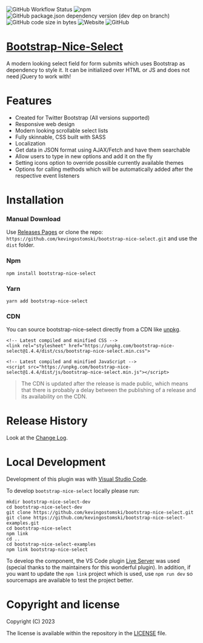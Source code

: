 ![GitHub Workflow Status](https://img.shields.io/github/actions/workflow/status/kevingostomski/bootstrap-nice-select/build-jekyll.yml)
![npm](https://img.shields.io/npm/v/bootstrap-nice-select)
![GitHub package.json dependency version (dev dep on branch)](https://img.shields.io/github/package-json/dependency-version/kevingostomski/bootstrap-nice-select/dev/webpack)
![GitHub code size in bytes](https://img.shields.io/github/languages/code-size/kevingostomski/bootstrap-nice-select)
![Website](https://img.shields.io/website?down_color=lightgrey&down_message=offline&up_color=blue&up_message=online&url=https%3A%2F%2Fkevingostomski.github.io%2Fbootstrap-nice-select%2F)
![GitHub](https://img.shields.io/github/license/kevingostomski/bootstrap-nice-select)

# **[Bootstrap-Nice-Select](https://kevingostomski.github.io/bootstrap-nice-select/)**

A modern looking select field for form submits which uses Bootstrap as dependency to style it. It can be initialized over HTML or JS and does not need jQuery to work with!

# **Features**

- Created for Twitter Bootstrap (All versions supported)
- Responsive web design
- Modern looking scrollable select lists
- Fully skinnable, CSS built with SASS 
- Localization
- Get data in JSON format using AJAX/Fetch and have them searchable
- Allow users to type in new options and add it on the fly
- Setting icons option to override possible currently available themes
- Options for calling methods which will be automatically added after the respective event listeners

# **Installation**

### Manual Download

Use [Releases Pages](https://github.com/kevingostomski/bootstrap-nice-select/releases) or clone the repo: `https://github.com/kevingostomski/bootstrap-nice-select.git` and use the `dist` folder.

### Npm

```
npm install bootstrap-nice-select
```

### Yarn

```
yarn add bootstrap-nice-select
```

### CDN

You can source bootstrap-nice-select directly from a CDN like [unpkg](https://unpkg.com).

```
<!-- Latest compiled and minified CSS -->
<link rel="stylesheet" href="https://unpkg.com/bootstrap-nice-select@1.4.4/dist/css/bootstrap-nice-select.min.css">

<!-- Latest compiled and minified JavaScript -->
<script src="https://unpkg.com/bootstrap-nice-select@1.4.4/dist/js/bootstrap-nice-select.min.js"></script>

```

> The CDN is updated after the release is made public, which means that there is probably a delay between the publishing of a release and its availability on the CDN.

# **Release History**
Look at the [Change Log](CHANGELOG.md).

# **Local Development**

Development of this plugin was with [Visual Studio Code](https://code.visualstudio.com/).

To develop `bootstrap-nice-select` locally please run:

```
mkdir bootstrap-nice-select-dev
cd bootstrap-nice-select-dev
git clone https://github.com/kevingostomski/bootstrap-nice-select.git
git clone https://github.com/kevingostomski/bootstrap-nice-select-examples.git
cd bootstrap-nice-select
npm link
cd ..
cd bootstrap-nice-select-examples
npm link bootstrap-nice-select
```

To develop the component, the VS Code plugin [Live Server](https://marketplace.visualstudio.com/items?itemName=ritwickdey.LiveServer) was used (special thanks to the maintainers for this wonderful plugin).
In addition, if you want to update the `npm link` project which is used, use `npm run dev` so sourcemaps are available to test the project better.

# **Copyright and license**

Copyright (C) 2023

The license is available within the repository in the [LICENSE](LICENSE) file.